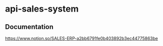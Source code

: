 # api-sales-system


## Documentation

https://www.notion.so/SALES-ERP-a2bb6791fe0b403892b3ec44775863be
